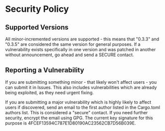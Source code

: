 # Security Policy

## Supported Versions

All minor-incremented versions are 
supported - this means that "0.3.3" and "0.3.5" 
are considered the same version for general purposes. 
If a vulnerability exists specifically in one version
and was patched in another without announcement, go ahead
and send a SECURE contact. 

## Reporting a Vulnerability

If you are submitting something minor - that likely won't
affect users - you can submit it in Issues. This also includes
vulnerabilities which are already being exploited, as they
need urgent fixing.

If you are submitting a major vulnerability which is highly
likely to affect users if discovered, send an email to
the first author listed in the Cargo.toml authors list.
This is considered a "secure" contact. If you need further
security, encrypt the email using GPG. The current key
signature for this purpose is 4FCEF13594C787E1D80190AC23562CB7D56B039E.
